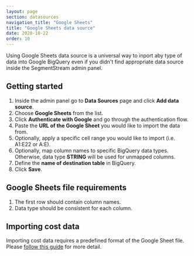 ```yaml
---
layout: page
section: datasources
navigation_title: "Google Sheets"
title: "Google Sheets data source"
date: 2020-10-22
order: 10
---
```


Using Google Sheets data source is a universal way to inport aby type of data into Google BigQuery even if you didn't find appropriate data source inside the SegmentStream admin panel.

## Getting started

1. Inside the admin panel go to **Data Sources** page and click **Add data source**.
2. Choose **Google Sheets** from the list.
3. Click **Authenticate with Google** and go through the authentication flow.
4. Paste the **URL of the Google Sheet** you would like to import the data from.
5. Optionally, apply a specific cell range you would like to import (i.e. A1:E22 or A:E).
6. Optionally, map column names to specific BigQuery data types. Otherwise, data type **STRING** will be used for unmapped columns.
7. Define the **name of destination table** in BigQuery.
8. Click **Save**.

## Google Sheets file requirements

1. The first row should contain column names.
2. Data type should be consistent for each column.

## Importing cost data

Importing cost data requires a predefined format of the Google Sheet file. Please [follow this guide](/guides/google-sheets-cost-data-import) for more detail.
